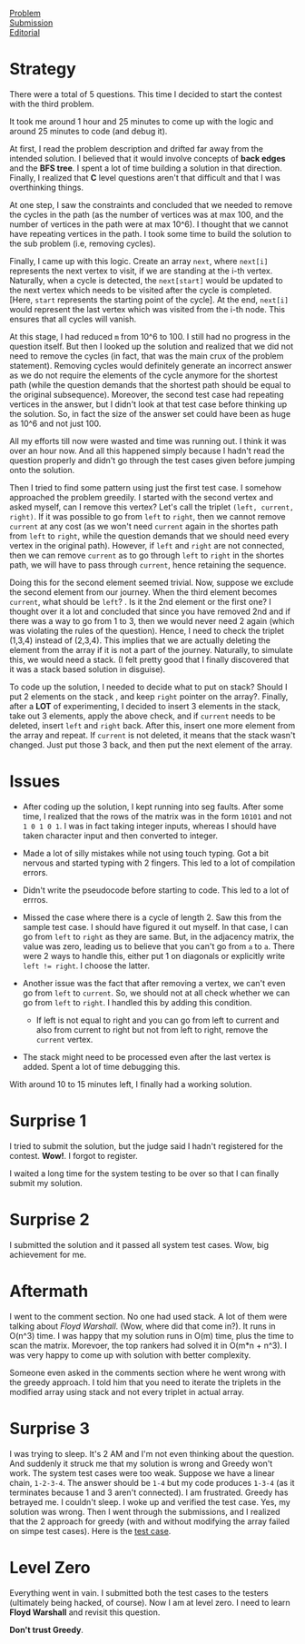 [Problem](https://codeforces.com/contest/1204/problem/C)     
[Submission](https://codeforces.com/contest/1204/submission/59329198)     
[Editorial](https://codeforces.com/blog/entry/69244)    

# Strategy
There were a total of 5 questions. This time I decided to start the contest with the third problem. 

It took me around 1 hour and 25 minutes to come up with the logic and around 25 minutes to code (and debug it). 

At first, I read the problem description and drifted far away from the intended solution. I believed that it would involve concepts of **back edges** and the **BFS tree**. I spent a  lot of time building a solution in that direction. Finally, I realized that **C** level questions aren't that difficult and that I was overthinking things. 

At one step, I saw the constraints and concluded that we needed to remove the cycles in the path (as the number of vertices was at max 100, and the number of vertices in the path were at max 10^6). I thought that we cannot have repeating vertices in the path. I took some time to build the solution to the sub problem (i.e, removing cycles).

Finally, I came up with this logic. Create an array `next`, where `next[i]` represents the next vertex to visit, if we are standing at the i-th vertex. Naturally, when a cycle is detected, the `next[start]` would be updated to the next vertex which needs to be visited after the cycle is completed. [Here, `start` represents the starting point of the cycle]. 
At the end, `next[i]` would represent the last vertex which was visited from the i-th node. This ensures that all cycles will vanish.

At this stage, I had reduced `m` from 10^6 to 100. I still had no progress in the question itself. But then I looked up the solution and realized that we did not need to remove the cycles (in fact, that was the main crux of the problem statement). Removing cycles would definitely generate an incorrect answer as we do not require the elements of the cycle anymore for the shortest path (while the question demands that the shortest path should be equal to the original subsequence). Moreover, the second test case had repeating vertices in the answer, but I didn't look at that test case before thinking up the solution. So, in fact the size of the answer set could have been as huge as 10^6 and not just 100.



All my efforts till now were wasted and time was running out. I think it was over an hour now. And all this happened simply because I hadn't read the question properly and didn't go through the test cases given before jumping onto the solution.



Then I tried to find some pattern using just the first test case. I somehow approached the problem greedily. I started with the second vertex and asked myself, can I remove this vertex? Let's call the triplet `(left, current, right)`. If it was possible to go from `left` to `right`, then we cannot remove `current` at any cost (as we won't need `current` again in the shortes path from `left` to `right`, while the question demands that we should need every vertex in the original path). However, if `left` and `right` are not connected, then we can remove `current` as to go through `left` to `right` in the shortes path, we will have to pass through `current`, hence retaining the sequence.


Doing this for the second element seemed trivial. Now, suppose we exclude the second element from our journey. When the third element becomes `current`, what should be `left`? . Is it the 2nd element or the first one? I thought over it a lot and concluded that since you have removed 2nd and if there was a way to go from 1 to 3, then we would never need 2 again (which was violating the rules of the question). Hence, I need to check the triplet (1,3,4) instead of (2,3,4). This implies that we are actually deleting the element from the array if it is not a part of the journey. Naturally, to simulate this, we would need a stack. (I felt pretty good that I finally discovered that it was a stack based solution in disguise).

To code up the solution, I needed to decide what to put on stack? Should I put 2 elements on the stack , and keep `right` pointer on the array?. Finally, after a **LOT** of experimenting, I decided to insert 3 elements in the stack, take out 3 elements, apply the above check, and if `current` needs to be deleted, insert `left` and `right` back. After this, insert one more element from the array and repeat. If `current` is not deleted, it means that the stack wasn't changed. Just put those 3 back, and then put the next element of the array. 

# Issues
* After coding up the solution, I kept running into seg faults. After some time, I realized that the rows of the matrix was in the form `10101` and not `1 0 1 0 1`. I was in fact taking integer inputs, whereas I should have taken character input and then converted to integer.

* Made a lot of silly mistakes while not using touch typing. Got a bit nervous and started typing with 2 fingers. This led to a lot of compilation errors.

* Didn't write the pseudocode before starting to code. This led to a lot of errros.

* Missed the case where there is a cycle of length 2. Saw this from the sample test case. I should have figured it out myself. In that case, I can go from `left` to `right` as they are same. But, in the adjacency matrix, the value was zero, leading us to believe that you can't go from `a` to `a`. There were 2 ways to handle this, either put 1 on diagonals or explicitly write `left != right`. I choose the latter.

* Another issue was the fact that after removing a vertex, we can't even go from `left` to `current`. So, we should not at all check whether we can go from `left` to `right`. 
I handled this by adding this condition. 
    * If left is not equal to right and you can go from left to current and also from current 
    to right but not from left to right, remove the `current` vertex.

* The stack might need to be processed even after the last vertex is added. Spent a lot of time debugging this.


With around 10 to 15 minutes left, I finally had a working solution.

# Surprise 1
I tried to submit the solution, but the judge said I hadn't registered for the contest. **Wow!**. I forgot to register.


I waited a long time for the system testing to be over so that I can finally submit my solution. 


# Surprise 2
I submitted the solution and it passed all system test cases. Wow, big achievement for me. 


# Aftermath
I went to the comment section. No one had used stack. A lot of them were talking about *Floyd Warshall*. (Wow, where did that come in?). It runs in O(n^3) time. I was happy that my solution runs in O(m) time, plus the time to scan the matrix. Morevoer, the top rankers had solved it in O(m*n + n^3). I was very happy to come up with solution with better complexity.

Someone even asked in the comments section where he went wrong with the greedy approach. I told him that you need to iterate the triplets in the modified array using stack and not every triplet in actual array.

# Surprise 3
I was trying to sleep. It's 2 AM and I'm not even thinking about the question. And suddenly it struck me that my solution is wrong and Greedy won't work. The system test cases were too weak. Suppose we have a linear chain, `1-2-3-4`. The answer should be `1-4` but my code produces `1-3-4` (as it terminates because 1 and 3 aren't connected). I am frustrated. Greedy has betrayed me. I couldn't sleep. I woke up and verified the test case. Yes, my solution was wrong. Then I went through the submissions, and I realized that the 2 approach for greedy (with and without modifying the array failed on simpe test cases). Here is the [test case](https://codeforces.com/blog/entry/69223#comment-536849).


# Level Zero
Everything went in vain. I submitted both the test cases to the testers (ultimately being hacked, of course). Now I am at level zero. I need to learn **Floyd Warshall** and revisit this question.

**Don't trust Greedy**.










































































